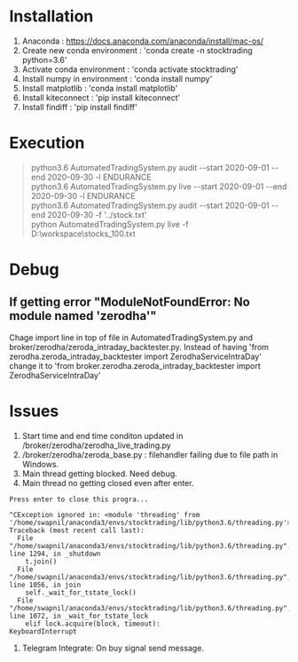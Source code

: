 
# Installation
1. Anaconda : https://docs.anaconda.com/anaconda/install/mac-os/
1. Create new conda environment : 'conda create -n stocktrading python=3.6'
1. Activate conda environment : 'conda activate stocktrading'
1. Install numpy in environment : 'conda install numpy'
1. Install matplotlib : 'conda install matplotlib'
1. Install kiteconnect : 'pip install kiteconnect'
1. Install findiff : 'pip install findiff'

# Execution
> python3.6 AutomatedTradingSystem.py audit --start 2020-09-01 --end 2020-09-30 -l ENDURANCE  
> python3.6 AutomatedTradingSystem.py live --start 2020-09-01 --end 2020-09-30 -l ENDURANCE  
> python3.6 AutomatedTradingSystem.py audit --start 2020-09-01 --end 2020-09-30 -f '../stock.txt'  
> python AutomatedTradingSystem.py live -f D:\workspace\stocks_100.txt  

# Debug
## If getting error "ModuleNotFoundError: No module named 'zerodha'"
Chage import line in top of file in AutomatedTradingSystem.py and broker/zerodha/zeroda_intraday_backtester.py.
Instead of having 'from zerodha.zeroda_intraday_backtester import ZerodhaServiceIntraDay' change it to 'from broker.zerodha.zeroda_intraday_backtester import ZerodhaServiceIntraDay'

# Issues
1. Start time and end time conditon updated in /broker/zerodha/zerodha_live_trading.py
1. /broker/zerodha/zeroda_base.py : filehandler failing due to file path in Windows.
1. Main thread getting blocked. Need debug.
1. Main thread no getting closed even after enter. 
``` (stocktrading) swapnil@swapnil-dt:~/workspace/StockTrading$ python AutomatedTradingSystem.py live -f stocks_100.txt
Press enter to close this progra...  

^CException ignored in: <module 'threading' from '/home/swapnil/anaconda3/envs/stocktrading/lib/python3.6/threading.py'>
Traceback (most recent call last):
  File "/home/swapnil/anaconda3/envs/stocktrading/lib/python3.6/threading.py", line 1294, in _shutdown
    t.join()
  File "/home/swapnil/anaconda3/envs/stocktrading/lib/python3.6/threading.py", line 1056, in join
    self._wait_for_tstate_lock()
  File "/home/swapnil/anaconda3/envs/stocktrading/lib/python3.6/threading.py", line 1072, in _wait_for_tstate_lock
    elif lock.acquire(block, timeout):
KeyboardInterrupt
```
1. Telegram Integrate: On buy signal send message.
